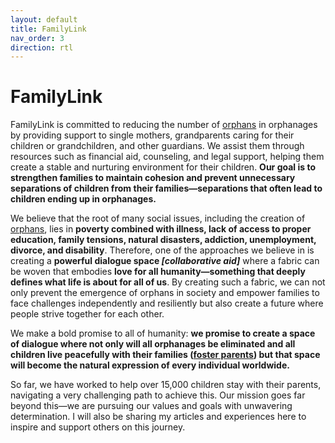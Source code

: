 ```yaml
---
layout: default
title: FamilyLink
nav_order: 3
direction: rtl
---
```


# FamilyLink

FamilyLink is committed to reducing the number of [orphans](../conversational-domain/orphan) in orphanages by providing support to single mothers, grandparents caring for their children or grandchildren, and other guardians. We assist them through resources such as financial aid, counseling, and legal support, helping them create a stable and nurturing environment for their children. **Our goal is to strengthen families to maintain cohesion and prevent unnecessary separations of children from their families—separations that often lead to children ending up in orphanages.**

We believe that the root of many social issues, including the creation of [orphans](../conversational-domain/orphan), lies in **poverty combined with illness, lack of access to proper education, family tensions, natural disasters, addiction, unemployment, divorce, and disability**. Therefore, one of the approaches we believe in is creating a **powerful dialogue space _[collaborative aid]_** where a fabric can be woven that embodies **love for all humanity—something that deeply defines what life is about for all of us**. By creating such a fabric, we can not only prevent the emergence of orphans in society and empower families to face challenges independently and resiliently but also create a future where people strive together for each other.

We make a bold promise to all of humanity: **we promise to create a space of dialogue where not only will all orphanages be eliminated and all children live peacefully with their families ([foster parents](../conversational-domain/foster-parents)) but that space will become the natural expression of every individual worldwide.**

So far, we have worked to help over 15,000 children stay with their parents, navigating a very challenging path to achieve this. Our mission goes far beyond this—we are pursuing our values and goals with unwavering determination. I will also be sharing my articles and experiences here to inspire and support others on this journey.

